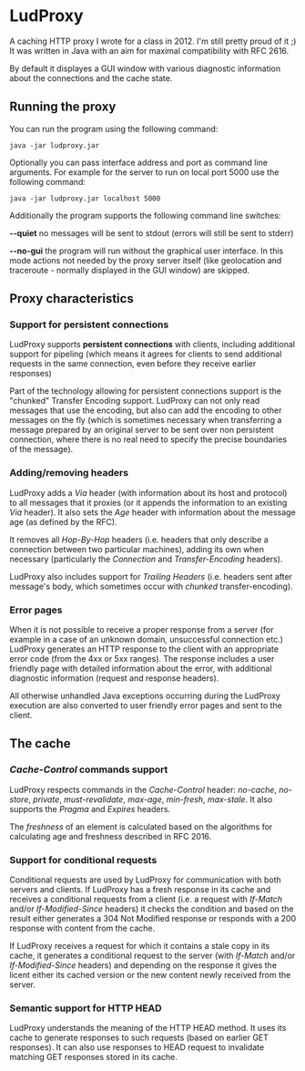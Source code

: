 # LudProxy
A caching HTTP proxy I wrote for a class in 2012. I'm still pretty proud of it ;) It was written in Java with an aim for maximal compatibility with RFC 2616.

By default it displayes a GUI window with various diagnostic information about the connections and the cache state.

## Running the proxy
You can run the program using the following command:

```
java -jar ludproxy.jar
```

Optionally you can pass interface address and port as command line arguments. For example for the server to run on local port 5000 use the following command:

```
java -jar ludproxy.jar localhost 5000
```

Additionally the program supports the following command line switches:

**--quiet** no messages will be sent to stdout (errors will still be sent to stderr)

**--no-gui** the program will run without the graphical user interface. In this mode actions not needed by the proxy server itself (like geolocation and traceroute - normally displayed in the GUI window) are skipped.

## Proxy characteristics
### Support for persistent connections
LudProxy supports **persistent connections** with clients, including additional support for pipeling (which means it agrees for clients to send additional requests in the same connection, even before they receive earlier responses)

Part of the technology allowing for persistent connections support is the "chunked" Transfer Encoding support. LudProxy can not only read messages that use the encoding, but also can add the encoding to other messages on the fly (which is sometimes necessary when transferring a message prepared by an original server to be sent over non persistent connection, where there is no real need to specify the precise boundaries of the message).

### Adding/removing headers
LudProxy adds a *Via* header (with information about its host and protocol) to all messages that it proxies (or it appends the information to an existing *Via* header). It also sets the *Age* header with information about the message age (as defined by the RFC).

It removes all *Hop-By-Hop* headers (i.e. headers that only describe a connection between two particular machines), adding its own when necessary (particularly the *Connection* and *Transfer-Encoding* headers).

LudProxy also includes support for *Trailing Headers* (i.e. headers sent after message's body, which sometimes occur with *chunked* transfer-encoding).

### Error pages
When it is not possible to receive a proper response from a server (for example in a case of an unknown domain, unsuccessful connection etc.) LudProxy generates an HTTP response to the client with an appropriate error code (from the 4xx or 5xx ranges). The response includes a user friendly page with detailed information about the error, with additional diagnostic information (request and response headers).

All otherwise unhandled Java exceptions occurring during the LudProxy execution are also converted to user friendly error pages and sent to the client.

## The cache
### *Cache-Control* commands support
LudProxy respects commands in the *Cache-Control* header: *no-cache*, *no-store*, *private*, *must-revalidate*, *max-age*, *min-fresh*, *max-stale*. It also supports the *Pragma* and *Expires* headers.

The *freshness* of an element is calculated based on the algorithms for calculating age and freshness described in RFC 2016.

### Support for conditional requests
Conditional requests are used by LudProxy for communication with both servers and clients. If LudProxy has a fresh response in its cache and receives a conditional requests from a client (i.e. a request with *If-Match* and/or *If-Modified-Since* headers) it checks the condition and based on the result either generates a 304 Not Modified response or responds with a 200 response with content from the cache.

If LudProxy receives a request for which it contains a stale copy in its cache, it generates a conditional request to the server (with *If-Match* and/or *If-Modified-Since* headers) and depending on the response it gives the licent either its cached version or the new content newly received from the server.

### Semantic support for HTTP HEAD
LudProxy understands the meaning of the HTTP HEAD method. It uses its cache to  generate responses to such requests (based on earlier GET responses). It can also use responses to HEAD request to invalidate matching GET responses stored in its cache.
